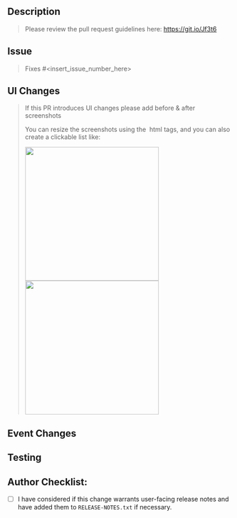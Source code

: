 ## Description

> Please review the pull request guidelines here: https://git.io/Jf3t6

## Issue

> Fixes #<insert_issue_number_here>

## UI Changes

> If this PR introduces UI changes please add before & after screenshots
>
> You can resize the screenshots using the <img> html tags, and you can also create a clickable list like:
> <p float="left">
>   <img src="/scr1.png" width="300" />
>   <img src="/scr2.png" width="300" />
> </p>

## Event Changes

## Testing

## Author Checklist:

- [ ] I have considered if this change warrants user-facing release notes and have added them to `RELEASE-NOTES.txt` if necessary.